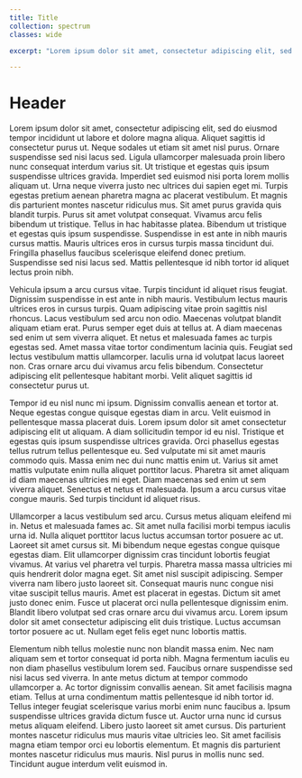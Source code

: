 ```yaml
---
title: Title
collection: spectrum
classes: wide

excerpt: "Lorem ipsum dolor sit amet, consectetur adipiscing elit, sed do eiusmod tempor incididunt ut labore et dolore magna aliqua. Sed cras ornare arcu dui. Feugiat in ante metus dictum at tempor commodo. Purus sit amet volutpat consequat. Risus quis varius quam quisque id diam."

---
```


# Header

Lorem ipsum dolor sit amet, consectetur adipiscing elit, sed do eiusmod tempor incididunt ut labore et dolore magna aliqua. Aliquet sagittis id consectetur purus ut. Neque sodales ut etiam sit amet nisl purus. Ornare suspendisse sed nisi lacus sed. Ligula ullamcorper malesuada proin libero nunc consequat interdum varius sit. Ut tristique et egestas quis ipsum suspendisse ultrices gravida. Imperdiet sed euismod nisi porta lorem mollis aliquam ut. Urna neque viverra justo nec ultrices dui sapien eget mi. Turpis egestas pretium aenean pharetra magna ac placerat vestibulum. Et magnis dis parturient montes nascetur ridiculus mus. Sit amet purus gravida quis blandit turpis. Purus sit amet volutpat consequat. Vivamus arcu felis bibendum ut tristique. Tellus in hac habitasse platea. Bibendum ut tristique et egestas quis ipsum suspendisse. Suspendisse in est ante in nibh mauris cursus mattis. Mauris ultrices eros in cursus turpis massa tincidunt dui. Fringilla phasellus faucibus scelerisque eleifend donec pretium. Suspendisse sed nisi lacus sed. Mattis pellentesque id nibh tortor id aliquet lectus proin nibh.

Vehicula ipsum a arcu cursus vitae. Turpis tincidunt id aliquet risus feugiat. Dignissim suspendisse in est ante in nibh mauris. Vestibulum lectus mauris ultrices eros in cursus turpis. Quam adipiscing vitae proin sagittis nisl rhoncus. Lacus vestibulum sed arcu non odio. Maecenas volutpat blandit aliquam etiam erat. Purus semper eget duis at tellus at. A diam maecenas sed enim ut sem viverra aliquet. Et netus et malesuada fames ac turpis egestas sed. Amet massa vitae tortor condimentum lacinia quis. Feugiat sed lectus vestibulum mattis ullamcorper. Iaculis urna id volutpat lacus laoreet non. Cras ornare arcu dui vivamus arcu felis bibendum. Consectetur adipiscing elit pellentesque habitant morbi. Velit aliquet sagittis id consectetur purus ut.

Tempor id eu nisl nunc mi ipsum. Dignissim convallis aenean et tortor at. Neque egestas congue quisque egestas diam in arcu. Velit euismod in pellentesque massa placerat duis. Lorem ipsum dolor sit amet consectetur adipiscing elit ut aliquam. A diam sollicitudin tempor id eu nisl. Tristique et egestas quis ipsum suspendisse ultrices gravida. Orci phasellus egestas tellus rutrum tellus pellentesque eu. Sed vulputate mi sit amet mauris commodo quis. Massa enim nec dui nunc mattis enim ut. Varius sit amet mattis vulputate enim nulla aliquet porttitor lacus. Pharetra sit amet aliquam id diam maecenas ultricies mi eget. Diam maecenas sed enim ut sem viverra aliquet. Senectus et netus et malesuada. Ipsum a arcu cursus vitae congue mauris. Sed turpis tincidunt id aliquet risus.

Ullamcorper a lacus vestibulum sed arcu. Cursus metus aliquam eleifend mi in. Netus et malesuada fames ac. Sit amet nulla facilisi morbi tempus iaculis urna id. Nulla aliquet porttitor lacus luctus accumsan tortor posuere ac ut. Laoreet sit amet cursus sit. Mi bibendum neque egestas congue quisque egestas diam. Elit ullamcorper dignissim cras tincidunt lobortis feugiat vivamus. At varius vel pharetra vel turpis. Pharetra massa massa ultricies mi quis hendrerit dolor magna eget. Sit amet nisl suscipit adipiscing. Semper viverra nam libero justo laoreet sit. Consequat mauris nunc congue nisi vitae suscipit tellus mauris. Amet est placerat in egestas. Dictum sit amet justo donec enim. Fusce ut placerat orci nulla pellentesque dignissim enim. Blandit libero volutpat sed cras ornare arcu dui vivamus arcu. Lorem ipsum dolor sit amet consectetur adipiscing elit duis tristique. Luctus accumsan tortor posuere ac ut. Nullam eget felis eget nunc lobortis mattis.

Elementum nibh tellus molestie nunc non blandit massa enim. Nec nam aliquam sem et tortor consequat id porta nibh. Magna fermentum iaculis eu non diam phasellus vestibulum lorem sed. Faucibus ornare suspendisse sed nisi lacus sed viverra. In ante metus dictum at tempor commodo ullamcorper a. Ac tortor dignissim convallis aenean. Sit amet facilisis magna etiam. Tellus at urna condimentum mattis pellentesque id nibh tortor id. Tellus integer feugiat scelerisque varius morbi enim nunc faucibus a. Ipsum suspendisse ultrices gravida dictum fusce ut. Auctor urna nunc id cursus metus aliquam eleifend. Libero justo laoreet sit amet cursus. Dis parturient montes nascetur ridiculus mus mauris vitae ultricies leo. Sit amet facilisis magna etiam tempor orci eu lobortis elementum. Et magnis dis parturient montes nascetur ridiculus mus mauris. Nisl purus in mollis nunc sed. Tincidunt augue interdum velit euismod in.
